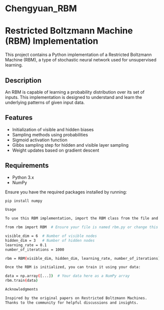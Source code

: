 # Chengyuan_RBM

# Restricted Boltzmann Machine (RBM) Implementation

This project contains a Python implementation of a Restricted Boltzmann Machine (RBM), a type of stochastic neural network used for unsupervised learning.

## Description

An RBM is capable of learning a probability distribution over its set of inputs. This implementation is designed to understand and learn the underlying patterns of given input data.

## Features

- Initialization of visible and hidden biases
- Sampling methods using probabilities
- Sigmoid activation function
- Gibbs sampling step for hidden and visible layer sampling
- Weight updates based on gradient descent

## Requirements

- Python 3.x
- NumPy

Ensure you have the required packages installed by running:

```bash
pip install numpy

Usage

To use this RBM implementation, import the RBM class from the file and initialize it with the desired parameters:

from rbm import RBM  # Ensure your file is named rbm.py or change this accordingly

visible_dim = 6  # Number of visible nodes
hidden_dim = 3   # Number of hidden nodes
learning_rate = 0.1
number_of_iterations = 1000

rbm = RBM(visible_dim, hidden_dim, learning_rate, number_of_iterations)

Once the RBM is initialized, you can train it using your data:

data = np.array([...])  # Your data here as a NumPy array
rbm.train(data)

Acknowledgments

Inspired by the original papers on Restricted Boltzmann Machines.
Thanks to the community for helpful discussions and insights.
